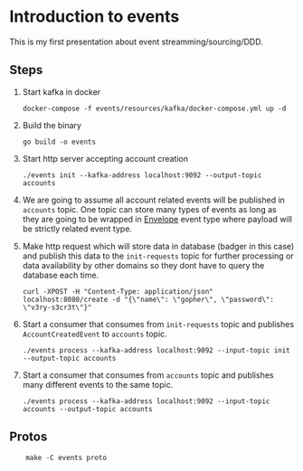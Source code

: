 # Introduction to events

This is my first presentation about event streamming/sourcing/DDD.

## Steps

1. Start kafka in docker

       docker-compose -f events/resources/kafka/docker-compose.yml up -d

1. Build the binary

       go build -o events

1. Start http server accepting account creation  

       ./events init --kafka-address localhost:9092 --output-topic accounts

1. We are going to assume all account related events will be published in `accounts` topic. One topic can store many types of events as long as they are going to be wrapped in [Envelope](events/proto/envelope.proto) event type where payload will be strictly related event type.

1. Make http request which will store data in database (badger in this case) and publish this data to the `init-requests` topic for further processing or data availability by other domains so they dont have to query the database each time.

       curl -XPOST -H "Content-Type: application/json" localhost:8080/create -d "{\"name\": \"gopher\", \"password\": \"v3ry-s3cr3t\"}"

1. Start a consumer that consumes from `init-requests` topic and publishes `AccountCreatedEvent` to `accounts` topic.

       ./events process --kafka-address localhost:9092 --input-topic init --output-topic accounts

1. Start a consumer that consumes from `accounts` topic and publishes many different events to the same topic.

       ./events process --kafka-address localhost:9092 --input-topic accounts --output-topic accounts

## Protos

        make -C events proto
